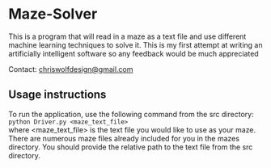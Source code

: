 # Maze-Solver

This is a program that will read in a maze as a text file and use different
machine learning techniques to solve it.  This is my first attempt at writing
an artificially intelligent software so any feedback would be much appreciated

Contact: chriswolfdesign@gmail.com

## Usage instructions

To run the application, use the following command from the src directory: \
`python Driver.py <maze_text_file>` \
where <maze_text_file> is the text file you would like to use
as your maze.  There are numerous maze files already included for you
in the mazes directory.  You should provide the relative path to the
text file from the src directory.
